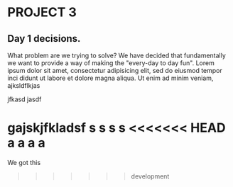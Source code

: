 # PROJECT 3

## Day 1 decisions.
What problem are we trying to solve?
We have decided that fundamentally we want to provide a way of making the "every-day to day fun".
Lorem ipsum dolor sit amet, consectetur adipisicing elit, sed do eiusmod tempor inci
didunt ut labore et dolore magna aliqua. Ut enim ad minim veniam,
ajksldflkjas

jfkasd
jasdf

gajskjfkladsf
s
s
s
s
<<<<<<< HEAD
a
a
a
a
=======
We got this
>>>>>>> development
